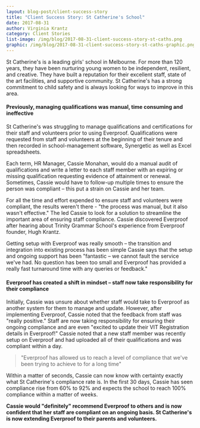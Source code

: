 ```yaml
---
layout: blog-post/client-success-story
title: "Client Success Story: St Catherine's School"
date: 2017-08-31
author: Virginia Krantz
category: Client Stories
list-image: /img/blog/2017-08-31-client-success-story-st-caths.png
graphic: /img/blog/2017-08-31-client-success-story-st-caths-graphic.png
---
```


St Catherine's is a leading girls' school in Melbourne. For more than 120 years, they have been nurturing young women 
to be independent, resilient, and creative. They have built a reputation for their excellent staff, state of the art 
facilities, and supportive community. St Catherine's has a strong commitment to child safety and is always looking for 
ways to improve in this area. 

#### Previously, managing qualifications was manual, time consuming and ineffective

St Catherine's was struggling to manage qualifications and certifications for their staff and volunteers prior to using 
Everproof. Qualifications were requested from staff and volunteers at the beginning of their tenure and then recorded in 
school-management software, Synergetic as well as Excel spreadsheets. 

Each term, HR Manager, Cassie Monahan, would do a manual audit of qualifications and write a letter to each staff member 
with an expiring or missing qualification requesting evidence of attainment or renewal. Sometimes, Cassie would have to 
follow-up multiple 
times to ensure the person was compliant – this put a strain on Cassie and her team. 

For all the time and effort expended to ensure staff and volunteers were compliant, the results weren't there - "the 
process was manual, but it also wasn't effective." The led Cassie to look for a solution to streamline the important 
area of ensuring staff compliance. Cassie discovered Everproof after hearing about Trinity Grammar School's experience from 
Everproof founder, Hugh Krantz. 

Getting setup with Everproof was really smooth – the transition and integration into existing process has been simple
Cassie says that the setup and ongoing support has been "fantastic – we cannot fault the service we've had. No question 
has been too small and Everproof has provided a really fast turnaround time with any queries or feedback."

#### Everproof has created a shift in mindset – staff now take responsibility for their compliance

Initially, Cassie was unsure about whether staff would take to Everproof as another system for them to manage and update. 
However, after implementing Everproof, Cassie noted that the feedback from staff was "really positive." Staff are now taking 
responsibility for ensuring their ongoing compliance and are even "excited to update their VIT Registration details in 
Everproof!" Cassie noted that a new staff member was recently setup on Everproof and had uploaded all of their qualifications 
and was compliant within a day. 

> "Everproof has allowed us to reach a level of compliance that we've been trying to achieve to for a long time"

Within a matter of seconds, Cassie can now know with certainty exactly what St Catherine's compliance rate is. In the 
first 30 days, Cassie has seen compliance rise from 60% to 92% and expects the school to reach 100% compliance within 
a matter of weeks. 

**Cassie would "definitely" recommend Everproof to others and is now confident that her staff are compliant on an ongoing basis. St Catherine's is now extending Everproof to their parents and volunteers.**




